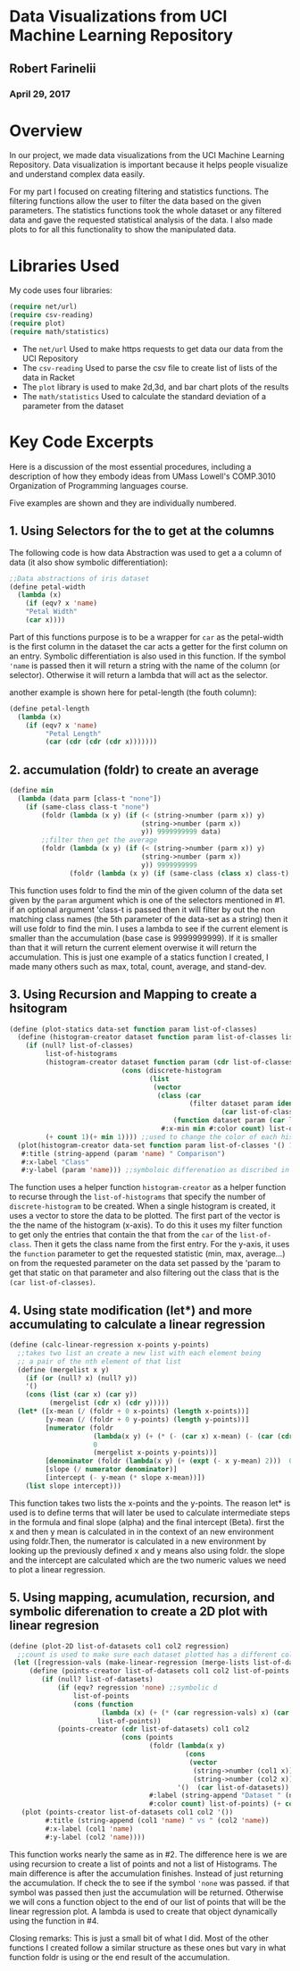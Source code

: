 # Data Visualizations from UCI Machine Learning Repository

## Robert Farinelii
### April 29, 2017

# Overview
In our project, we made data visualizations from the UCI Machine Learning Repository. 
Data visualization is important because it helps people visualize and understand complex data easily. 

For my part I focused on creating filtering and statistics functions. The filtering functions allow the user to filter the 
data based on the given parameters. The statistics functions took the whole dataset or any filtered data and gave the 
requested statistical analysis of the data. I also made plots to for all this functionality to show the manipulated data. 

# Libraries Used
My code uses four libraries:

```lisp
(require net/url)
(require csv-reading)
(require plot)
(require math/statistics)
```

* The ```net/url``` Used to make https requests to get data our data from the UCI Repository
* The ```csv-reading``` Used to parse the csv file  to create list of lists of the data in Racket
* The ```plot``` library is used to make 2d,3d, and bar chart plots of the results
* The ```math/statistics``` Used to calculate the standard deviation of a parameter from the dataset

# Key Code Excerpts

Here is a discussion of the most essential procedures, including a description of how they embody ideas from 
UMass Lowell's COMP.3010 Organization of Programming languages course.

Five examples are shown and they are individually numbered.

## 1. Using Selectors for the to get at the columns 

The following code is how data Abstraction was used to get a a column of data (it also show symbolic differentiation):


```lisp
;;Data abstractions of iris dataset
(define petal-width
  (lambda (x)
    (if (eqv? x 'name)
    "Petal Width"
    (car x))))
```
Part of this functions purpose is to be a wrapper for ```car``` as the petal-width is the first column in the dataset the car
acts a getter for the first column on an entry. Symbolic differentiation is also used in this function. If the symbol ```'name```
is passed then it will return a string with the name of the column (or selector). Otherwise it will return a lambda that will
act as the selector.

another example is shown here for petal-length (the fouth column):

```lisp
(define petal-length
  (lambda (x)
    (if (eqv? x 'name)
         "Petal Length"
         (car (cdr (cdr (cdr x)))))))

```

## 2. accumulation (foldr) to create an average
 
```lisp
(define min
  (lambda (data parm [class-t "none"])
    (if (same-class class-t "none")
        (foldr (lambda (x y) (if (< (string->number (parm x)) y)
                                 (string->number (parm x))
                                 y)) 9999999999 data)
        ;;filter then get the average
        (foldr (lambda (x y) (if (< (string->number (parm x)) y)
                                 (string->number (parm x))
                                 y)) 9999999999
               (foldr (lambda (x y) (if (same-class (class x) class-t) (cons x y) y)) '() data)))))
```

This function uses foldr to find the min of the given column of the data set given by the ```param```
argument which is one of the selectors mentioned in #1. if an optional argument 'class-t is passed
then it will filter by out the non matching class names (the 5th parameter of the data-set as a string)
then it will use foldr to find the min. I uses a lambda to see if the current element is smaller than
the accumulation (base case is 9999999999). If it is smaller than that it will return the current element
overwise it will return the accumulation. This is just one example of a statics function I created, I made
many others such as max, total, count, average, and stand-dev.


## 3. Using Recursion and Mapping to create a hsitogram

```lisp
(define (plot-statics data-set function param list-of-classes)
  (define (histogram-creator dataset function param list-of-classes list-of-histograms count min)
    (if (null? list-of-classes)
         list-of-histograms
         (histogram-creator dataset function param (cdr list-of-classes)
                            (cons (discrete-histogram
                                   (list
                                    (vector
                                     (class (car
                                             (filter dataset param identity ;;filitering to get the class name happens here
                                                     (car list-of-classes))))
                                         (function dataset param (car list-of-classes)))) ;; getting the statisic happens here
                                      #:x-min min #:color count) list-of-histograms)
         (+ count 1)(+ min 1)))) ;;used to change the color of each histogram
  (plot(histogram-creator data-set function param list-of-classes '() 1 0)
   #:title (string-append (param 'name) " Comparison")
   #:x-label "Class"
   #:y-label (param 'name))) ;;symboloic differenation as discribed in #1 in use
```
The function uses a helper function ```histogram-creator``` as a helper function to recurse through the ```list-of-histograms``` that
specify the number of ```discrete-histogram``` to be created. When a single histogram is created, it uses a vector to store the
data to be plotted. The first part of the vector is the the name of the histogram (x-axis). To do this it uses my filter function
to get only the entries that contain the that from the ```car``` of the ```list-of-class```. Then it gets the class name from the first
entry. For the y-axis, it uses the ```function``` parameter to get the requested statistic (min, max, average...) on from the requested
parameter on the data set passed by the 'param to get that static on that parameter and also filtering out the class that is the
```(car list-of-classes)```.


## 4. Using state modification (let*) and more accumulating to calculate a linear regression


```lisp
(define (calc-linear-regression x-points y-points)
  ;;takes two list an create a new list with each element being
  ;; a pair of the nth element of that list
  (define (mergelist x y)
    (if (or (null? x) (null? y))
    '()
    (cons (list (car x) (car y))
          (mergelist (cdr x) (cdr y)))))         
  (let* ([x-mean (/ (foldr + 0 x-points) (length x-points))]
         [y-mean (/ (foldr + 0 y-points) (length y-points))]
         [numerator (foldr
                     (lambda(x y) (+ (* (- (car x) x-mean) (- (car (cdr x)) y-mean))))
                     0
                     (mergelist x-points y-points))]
         [denominator (foldr (lambda(x y) (+ (expt (- x y-mean) 2)))  0 x-points)]
         [slope (/ numerator denominator)]
         [intercept (- y-mean (* slope x-mean))])
    (list slope intercept)))
```

This function takes two lists the x-points and the y-points. The reason let* is used is to define terms
that will later be used to calculate intermediate steps in the formula and final slope (alpha) and the
final intercept (Beta). first the x and then y mean is calculated in in the context of an new environment
using foldr.Then, the numerator is calculated in a new environment by looking up the previously defined
x and y means also using foldr. the slope and the intercept are calculated which are the two numeric values
we need to plot a linear regression.

## 5. Using mapping, acumulation, recursion, and symbolic diferenation to create a 2D plot with linear regresion 

```lisp
(define (plot-2D list-of-datasets col1 col2 regression)
  ;;count is used to make sure each dataset plotted has a different color
 (let ([regression-vals (make-linear-regression (merge-lists list-of-datasets) col1 col2)])
     (define (points-creator list-of-datasets col1 col2 list-of-points count)
        (if (null? list-of-datasets)
            (if (eqv? regression 'none) ;;symbolic d
                list-of-points
                (cons (function
                       (lambda (x) (+ (* (car regression-vals) x) (car (cdr regression-vals)))))
                      list-of-points))
            (points-creator (cdr list-of-datasets) col1 col2
                            (cons (points
                                   (foldr (lambda(x y)
                                            (cons
                                             (vector
                                              (string->number (col1 x))
                                              (string->number (col2 x))) y))
                                          '()  (car list-of-datasets))
                                   #:label (string-append "Dataset " (number->string count))
                                   #:color count) list-of-points) (+ count 1))))
   (plot (points-creator list-of-datasets col1 col2 '())
         #:title (string-append (col1 'name) " vs " (col2 'name))
         #:x-label (col1 'name)
         #:y-label (col2 'name))))
```
This function works nearly the same as in #2. The difference here is we are using recursion to create a list of points
and not a list of Histograms. The main difference is after the accumulation finishes. Instead of just returning the
accumulation. If check the to see if the symbol ```'none``` was passed. if that symbol was passed then just the accumulation
will be returned. Otherwise we will cons a function object to the end of our list of points that will be the linear
regression plot. A lambda is used to create that object dynamically using the function in #4.


Closing remarks: This is just a small bit of what I did. Most of the other functions I created follow a similar structure
as these ones but vary in what function foldr is using or the end result of the accumulation.